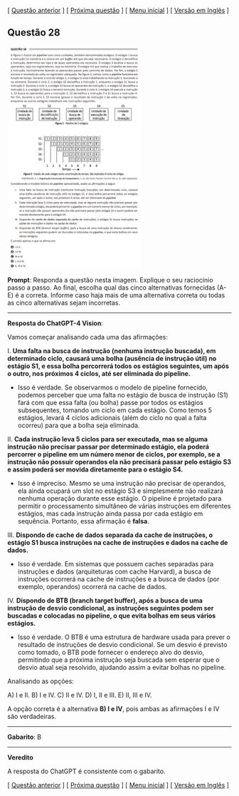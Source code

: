 \[ [Questão anterior](q27-por.md) \] \[ [Próxima questão](q29-por.md) \] \[ [Menu inicial](/README.md) \] \[ [Versão em Inglês](q28-eng.md) \] 

## Questão 28 ##

<img src="q28-image.png" alt="Question 28 image file" width="60%" height="60%">

**Prompt**: Responda a questão nesta imagem. Explique o seu raciocínio passo a passo. Ao final, escolha qual das cinco alternativas fornecidas (A-E) é a correta. Informe caso haja mais de uma alternativa correta ou todas as cinco alternativas sejam incorretas.

---

**Resposta do ChatGPT-4 Vision**: 

Vamos começar analisando cada uma das afirmações:

I. **Uma falta na busca de instrução (nenhuma instrução buscada), em determinado ciclo, causará uma bolha (ausência de instrução útil) no estágio S1, e essa bolha percorrerá todos os estágios seguintes, um após o outro, nos próximos 4 ciclos, até ser eliminada do pipeline.**
   - Isso é verdade. Se observarmos o modelo de pipeline fornecido, podemos perceber que uma falta no estágio de busca de instrução (S1) fará com que essa falta (ou bolha) passe por todos os estágios subsequentes, tomando um ciclo em cada estágio. Como temos 5 estágios, levará 4 ciclos adicionais (além do ciclo no qual a falta ocorreu) para que a bolha seja eliminada.

II. **Cada instrução leva 5 ciclos para ser executada, mas se alguma instrução não precisar passar por determinado estágio, ela poderá percorrer o pipeline em um número menor de ciclos, por exemplo, se a instrução não possuir operandos ela não precisará passar pelo estágio S3 e assim poderá ser movida diretamente para o estágio S4.**
   - Isso é impreciso. Mesmo se uma instrução não precisar de operandos, ela ainda ocupará um slot no estágio S3 e simplesmente não realizará nenhuma operação durante esse estágio. O pipeline é projetado para permitir o processamento simultâneo de várias instruções em diferentes estágios, mas cada instrução ainda passa por cada estágio em sequência. Portanto, essa afirmação é **falsa**.

III. **Dispondo de cache de dados separada da cache de instruções, o estágio S1 busca instruções na cache de instruções e dados na cache de dados.**
   - Isso é verdade. Em sistemas que possuem caches separadas para instruções e dados (arquiteturas com cache Harvard), a busca de instruções ocorrerá na cache de instruções e a busca de dados (por exemplo, operandos) ocorrerá na cache de dados.

IV. **Dispondo de BTB (branch target buffer), após a busca de uma instrução de desvio condicional, as instruções seguintes podem ser buscadas e colocadas no pipeline, o que evita bolhas em seus vários estágios.**
   - Isso é verdade. O BTB é uma estrutura de hardware usada para prever o resultado de instruções de desvio condicional. Se um desvio é previsto como tomado, o BTB pode fornecer o endereço alvo do desvio, permitindo que a próxima instrução seja buscada sem esperar que o desvio atual seja resolvido, ajudando assim a evitar bolhas no pipeline.

Analisando as opções:

A) I e II. 
B) I e IV. 
C) II e IV. 
D) I, II e III. 
E) II, III e IV.

A opção correta é a alternativa **B) I e IV**, pois ambas as afirmações I e IV são verdadeiras.

---

**Gabarito**: B

---

**Veredito**

A resposta do ChatGPT é consistente com o gabarito.

\[ [Questão anterior](q27-por.md) \] \[ [Próxima questão](q29-por.md) \] \[ [Menu inicial](/README.md) \] \[ [Versão em Inglês](q28-eng.md) \] 
